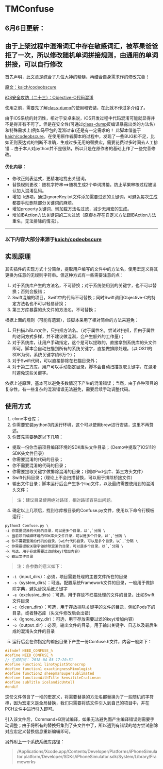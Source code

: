 # TMConfuse

## 6月6日更新：
由于上架过程中混淆词汇中存在敏感词汇，被苹果爸爸拒了一次，所以修改随机单词拼接规则，由通用的单词拼接，可以自行修改
---

首先声明，此文章是综合了几位大神的精髓，再结合自身需求作的修改完善！

[原文：kaich/codeobscure](https://github.com/LennonChin/Code-Confuse-Plugin)

[iOS安全攻防（二十三）：Objective-C代码混淆](https://blog.csdn.net/yiyaaixuexi/article/details/29201699)

使用之前，需要先了解[class-dump](https://cnbin.github.io/blog/2015/05/21/objective-c-class-dump-an-zhuang-he-shi-yong-fang-fa/)的使用和安装，在此就不作过多介绍了。

由于iOS系统的封闭性，相对于安卓来说，iOS开发过程中代码混淆可能就显得并不是得非有不可了。但是在安全性(可通过[class-dump](https://cnbin.github.io/blog/2015/05/21/objective-c-class-dump-an-zhuang-he-shi-yong-fang-fa/)反编译暴露出类的方法名)和特殊需求上(例如马甲包的混淆过审)还是有一定需求的！
此脚本借鉴于[kaich/codeobscure](https://github.com/LennonChin/Code-Confuse-Plugin)。在使用原作者脚本的过程中，发现了一些BUG和不足，比如正则表达式的判断不准确，生成过多无用的替换宏，需要花费过多时间去人工排错...
由于本人对python并不是很熟，所以只是在原作者的基础上作了一些完善修改。
#### 优化内容：
- 修改正则表达式，更精准地找出关键词。
- 替换规则更改：随机字符串==>随机生成2个单词拼接。防止苹果审核过程被误认加入混淆乱码。
- 增加-k选项，通过ignoreKey.txt文件添加需要过滤的关键词，可避免每次生成都要手动删除部分关键词的麻烦。
- 增加property关键词、懒加载方法名过滤，减少无用宏的生成。
- 增加IBAction方法关键词的二次过滤（原脚本存在自定义方法跟IBAction方法重名，无法排除的情况）。

***
### 以下内容大部分来源于[kaich/codeobscure](https://github.com/LennonChin/Code-Confuse-Plugin)

## 实现原理

其实插件的实现方式十分简单，提取用户编写的文件中的方法名，使用宏定义将其更换为任意的无规则字符串。但这种方式有一些需要注意的点：

1. 对于系统库产生的方法名，不可替换；对于系统使用到的关键字，也不可以替换；否则会报错；
2. Swift混编的项目，Swift中的代码不可替换；同时Swift调用Objective-C的特定方法名也不可以轻易替换；
3. 第三方库暴露的头文件的方法名，不可替换；

根据上面的规则（可能有遗漏），该脚本采用了相对简单的方法来避免：

1. 只扫描.h和.m文件，只扫描方法名。（对于属性名，尝试过扫描，但由于属性的访问方式多样，并不建议做混淆，会产生额外的工作量）；
2. 对于系统库，让用户手动指定，这个是可以提取的，直接拿到系统库的头文件即可，脚本会自动扫描到所有的系统关键字，直接做排除处理。（以iOS11的SDK为例，系统关键字约6万个）；
3. 对于Swift代码，可以直接排除在扫描目录外；
4. 对于第三方库，用户可以手动指定目录，脚本会自动扫描提取关键字，在混淆时避免这些关键字。

依据上述原理，基本可以避免多数情况下产生的混淆错误；当然，由于各种项目的复杂性，有一些复杂的混淆错误无法避免，需要后续手动调整代码。

## 使用方式

1. clone本仓库；
2. 你需要安装python3的运行环境，这个可以使用brew进行安装，这里不再赘述。
3. 你首先需要确定以下几项：

- 提取一份你当前项目编译环境的SDK库头文件目录；（Demo中提取了iOS11的SDK头文件目录）
- 你需要混淆的代码的目录；
- 你不需要混淆的代码的目录；
- 你需要提取关键字做排除混淆的目录；（例如Pod仓库、第三方头文件）
- Swift代码目录；（理论上不会扫描替换，可以用于排除桥接文件）
- 输出文件目录；脚本运行后会产生多个log文件，以及最终需要使用到的混淆头文件；

> 注：建议目录使用绝对路径，相对路径容易出问题。

4. 确定以上几项后，找到仓库根目录的Confuse.py文件，使用以下命令行模板运行：

```shell
python3 Confuse.py \
-i 你需要混淆的代码的目录，可以是多个目录，以`,`分隔 \
-s 当前项目编译环境的SDK库头文件目录，可以是多个目录，以`,`分隔 \
-e 你不需要混淆的代码的目录，Swift代码目录，可以是多个目录，以`,`分隔 \
-c 你需要提取关键字做排除混淆的目录，可以是多个目录，以`,`分隔 \
-k 可选，用于存放需要过滤的key(增加内容)
-o 输出文件目录
```

> 注：各参数的意义如下：

- `-i`（input_dirs）：必须，项目需要处理的主要文件所在的目录
- `-s`（system_dirs）：可选，配置系统Framework文件的目录，一般用于做排除字典，避免替换系统关键字
- `-e`（exclusive_dirs）：可选，用于存放不扫描处理的文件的目录，比如Swift文件目录
- `-c`（clean_dirs）：可选，用于存放排除关键字的文件的目录，例如Pods下的目录，或者静态库（头文件修改后会出错）
- `-k`（ignore_key_dir）：可选，用于存放需要过滤的key(增加内容)
- `-o`（output_dir）：必须，输出文件的目录，用于输出关键字、日志以及最后生成的混淆头文件的目录

5. 运行后会在你指定的输出目录下产生一份Confuse.h文件，内容一般如下：

```c
#ifndef NEED_CONFUSE_h
#define NEED_CONFUSE_h
// 生成时间： 2018-04-03 17:20:51
#define Function1 linotypistStonecrop
#define function1 exactingnessMimologist
#define function2 sheepmanSupersublimated
#define functionWithTitle kensititeCratinean
#define subTitle icelandicUntell
#endif
```

这份文件包含了一堆的宏定义，将需要替换的方法名都替换为了一些随机的字符串，因为宏定义是全局替换，我们只需要将该文件引入到自己的项目中，并在PCH文件中进行引入即可。

引入该文件后，Command+B测试编译，如果无法避免而产生编译错误则需要手动调整；由于将所有的替换归集到了头文件中了，所以遇到有错误的地方尝试删除对应宏定义替换信息重新编辑即可。

另外附上一个系统系统库路径：
>/Applications/Xcode.app/Contents/Developer/Platforms/iPhoneSimulator.platform/Developer/SDKs/iPhoneSimulator.sdk/System/Library/Frameworks



